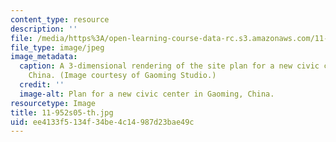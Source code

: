 ```yaml
---
content_type: resource
description: ''
file: /media/https%3A/open-learning-course-data-rc.s3.amazonaws.com/11-952-gaoming-studio-china-spring-2005/ee4133f5134f34be4c14987d23bae49c_11-952s05-th.jpg
file_type: image/jpeg
image_metadata:
  caption: A 3-dimensional rendering of the site plan for a new civic center in Gaoming,
    China. (Image courtesy of Gaoming Studio.)
  credit: ''
  image-alt: Plan for a new civic center in Gaoming, China.
resourcetype: Image
title: 11-952s05-th.jpg
uid: ee4133f5-134f-34be-4c14-987d23bae49c
---
```

